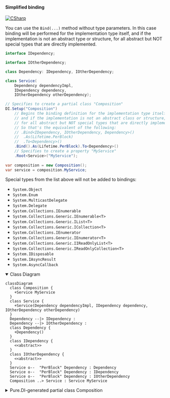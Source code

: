 #### Simplified binding

[![CSharp](https://img.shields.io/badge/C%23-code-blue.svg)](../tests/Pure.DI.UsageTests/Basics/SimplifiedBindingScenario.cs)

You can use the `Bind(...)` method without type parameters. In this case binding will be performed for the implementation type itself, and if the implementation is not an abstract type or structure, for all abstract but NOT special types that are directly implemented.

```c#
interface IDependency;

interface IOtherDependency;

class Dependency: IDependency, IOtherDependency;

class Service(
    Dependency dependencyImpl,
    IDependency dependency,
    IOtherDependency otherDependency);

// Specifies to create a partial class "Composition"
DI.Setup("Composition")
    // Begins the binding definition for the implementation type itself,
    // and if the implementation is not an abstract class or structure,
    // for all abstract but NOT special types that are directly implemented.
    // So that's the equivalent of the following:
    // .Bind<IDependency, IOtherDependency, Dependency>()
    //  .As(Lifetime.PerBlock)
    //  .To<Dependency>()
    .Bind().As(Lifetime.PerBlock).To<Dependency>()
    // Specifies to create a property "MyService"
    .Root<Service>("MyService");
        
var composition = new Composition();
var service = composition.MyService;
```

Special types from the list above will not be added to bindings:

- `System.Object`
- `System.Enum`
- `System.MulticastDelegate`
- `System.Delegate`
- `System.Collections.IEnumerable`
- `System.Collections.Generic.IEnumerable<T>`
- `System.Collections.Generic.IList<T>`
- `System.Collections.Generic.ICollection<T>`
- `System.Collections.IEnumerator`
- `System.Collections.Generic.IEnumerator<T>`
- `System.Collections.Generic.IIReadOnlyList<T>`
- `System.Collections.Generic.IReadOnlyCollection<T>`
- `System.IDisposable`
- `System.IAsyncResult`
- `System.AsyncCallback`

<details open>
<summary>Class Diagram</summary>

```mermaid
classDiagram
  class Composition {
    +Service MyService
  }
  class Service {
    +Service(Dependency dependencyImpl, IDependency dependency, IOtherDependency otherDependency)
  }
  Dependency --|> IDependency : 
  Dependency --|> IOtherDependency : 
  class Dependency {
    +Dependency()
  }
  class IDependency {
    <<abstract>>
  }
  class IOtherDependency {
    <<abstract>>
  }
  Service o--  "PerBlock" Dependency : Dependency
  Service o--  "PerBlock" Dependency : IDependency
  Service o--  "PerBlock" Dependency : IOtherDependency
  Composition ..> Service : Service MyService
```

</details>

<details>
<summary>Pure.DI-generated partial class Composition</summary><blockquote>

```c#
partial class Composition
{
  private readonly Composition _rootM03D20di;
  
  public Composition()
  {
    _rootM03D20di = this;
  }
  
  internal Composition(Composition baseComposition)
  {
    _rootM03D20di = baseComposition._rootM03D20di;
  }
  
  public Pure.DI.UsageTests.Basics.SimplifiedBindingScenario.Service MyService
  {
    get
    {
      Pure.DI.UsageTests.Basics.SimplifiedBindingScenario.Dependency perBlockM03D20di1_Dependency = new Pure.DI.UsageTests.Basics.SimplifiedBindingScenario.Dependency();
      return new Pure.DI.UsageTests.Basics.SimplifiedBindingScenario.Service(perBlockM03D20di1_Dependency, perBlockM03D20di1_Dependency, perBlockM03D20di1_Dependency);
    }
  }
  
  public override string ToString()
  {
    return
      "classDiagram\n" +
        "  class Composition {\n" +
          "    +Service MyService\n" +
        "  }\n" +
        "  class Service {\n" +
          "    +Service(Dependency dependencyImpl, IDependency dependency, IOtherDependency otherDependency)\n" +
        "  }\n" +
        "  Dependency --|> IDependency : \n" +
        "  Dependency --|> IOtherDependency : \n" +
        "  class Dependency {\n" +
          "    +Dependency()\n" +
        "  }\n" +
        "  class IDependency {\n" +
          "    <<abstract>>\n" +
        "  }\n" +
        "  class IOtherDependency {\n" +
          "    <<abstract>>\n" +
        "  }\n" +
        "  Service o--  \"PerBlock\" Dependency : Dependency\n" +
        "  Service o--  \"PerBlock\" Dependency : IDependency\n" +
        "  Service o--  \"PerBlock\" Dependency : IOtherDependency\n" +
        "  Composition ..> Service : Service MyService";
  }
}
```

</blockquote></details>

